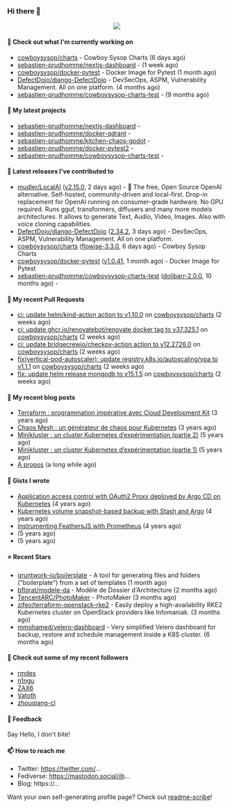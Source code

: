 ### Hi there 👋

<p align="center"><img src="https://github-readme-stats.vercel.app/api?username=sebastien-prudhomme&show_icons=true&locale=en"/></p>

#### 👷 Check out what I'm currently working on

- [cowboysysop/charts](https://github.com/cowboysysop/charts) - Cowboy Sysop Charts (6 days ago)
- [sebastien-prudhomme/nextjs-dashboard](https://github.com/sebastien-prudhomme/nextjs-dashboard) -  (1 week ago)
- [cowboysysop/docker-pytest](https://github.com/cowboysysop/docker-pytest) - Docker Image for Pytest (1 month ago)
- [DefectDojo/django-DefectDojo](https://github.com/DefectDojo/django-DefectDojo) -  DevSecOps, ASPM, Vulnerability Management. All on one platform. (4 months ago)
- [sebastien-prudhomme/cowboysysop-charts-test](https://github.com/sebastien-prudhomme/cowboysysop-charts-test) -  (9 months ago)

#### 🌱 My latest projects

- [sebastien-prudhomme/nextjs-dashboard](https://github.com/sebastien-prudhomme/nextjs-dashboard) - 
- [sebastien-prudhomme/docker-qdrant](https://github.com/sebastien-prudhomme/docker-qdrant) - 
- [sebastien-prudhomme/kitchen-chaos-godot](https://github.com/sebastien-prudhomme/kitchen-chaos-godot) - 
- [sebastien-prudhomme/docker-pytest2](https://github.com/sebastien-prudhomme/docker-pytest2) - 
- [sebastien-prudhomme/cowboysysop-charts-test](https://github.com/sebastien-prudhomme/cowboysysop-charts-test) - 

#### 🔭 Latest releases I've contributed to

- [mudler/LocalAI](https://github.com/mudler/LocalAI) ([v2.15.0](https://github.com/mudler/LocalAI/releases/tag/v2.15.0), 2 days ago) - :robot: The free, Open Source OpenAI alternative. Self-hosted, community-driven and local-first. Drop-in replacement for OpenAI running on consumer-grade hardware. No GPU required. Runs gguf, transformers, diffusers and many more models architectures. It allows to generate Text, Audio, Video, Images. Also with voice cloning capabilities.
- [DefectDojo/django-DefectDojo](https://github.com/DefectDojo/django-DefectDojo) ([2.34.2](https://github.com/DefectDojo/django-DefectDojo/releases/tag/2.34.2), 3 days ago) -  DevSecOps, ASPM, Vulnerability Management. All on one platform.
- [cowboysysop/charts](https://github.com/cowboysysop/charts) ([flowise-3.3.0](https://github.com/cowboysysop/charts/releases/tag/flowise-3.3.0), 6 days ago) - Cowboy Sysop Charts
- [cowboysysop/docker-pytest](https://github.com/cowboysysop/docker-pytest) ([v1.0.41](https://github.com/cowboysysop/docker-pytest/releases/tag/v1.0.41), 1 month ago) - Docker Image for Pytest
- [sebastien-prudhomme/cowboysysop-charts-test](https://github.com/sebastien-prudhomme/cowboysysop-charts-test) ([dolibarr-2.0.0](https://github.com/sebastien-prudhomme/cowboysysop-charts-test/releases/tag/dolibarr-2.0.0), 10 months ago) - 

#### 🔨 My recent Pull Requests

- [ci: update helm/kind-action action to v1.10.0](https://github.com/cowboysysop/charts/pull/654) on [cowboysysop/charts](https://github.com/cowboysysop/charts) (2 weeks ago)
- [ci: update ghcr.io/renovatebot/renovate docker tag to v37.325.1](https://github.com/cowboysysop/charts/pull/653) on [cowboysysop/charts](https://github.com/cowboysysop/charts) (2 weeks ago)
- [ci: update bridgecrewio/checkov-action action to v12.2726.0](https://github.com/cowboysysop/charts/pull/652) on [cowboysysop/charts](https://github.com/cowboysysop/charts) (2 weeks ago)
- [fix(vertical-pod-autoscaler): update registry.k8s.io/autoscaling/vpa to v1.1.1](https://github.com/cowboysysop/charts/pull/651) on [cowboysysop/charts](https://github.com/cowboysysop/charts) (2 weeks ago)
- [fix: update helm release mongodb to v15.1.5](https://github.com/cowboysysop/charts/pull/650) on [cowboysysop/charts](https://github.com/cowboysysop/charts) (2 weeks ago)

#### 📜 My recent blog posts

- [Terraform : programmation impérative avec Cloud Development Kit](https://www.cowboysysop.com/post/terraform-programmation-imperative-avec-cloud-development-kit/) (3 years ago)
- [Chaos Mesh : un générateur de chaos pour Kubernetes](https://www.cowboysysop.com/post/chaos-mesh-un-generateur-de-chaos-pour-kubernetes/) (3 years ago)
- [Minikluster : un cluster Kubernetes d’expérimentation (partie 2)](https://www.cowboysysop.com/post/minikluster-un-cluster-kubernetes-d-experimentation-partie-2/) (5 years ago)
- [Minikluster : un cluster Kubernetes d’expérimentation (partie 1)](https://www.cowboysysop.com/post/minikluster-un-cluster-kubernetes-d-experimentation-partie-1/) (5 years ago)
- [À propos](https://www.cowboysysop.com/page/a-propos/) (a long while ago)

#### 📓 Gists I wrote

- [Application access control with OAuth2 Proxy deployed by Argo CD on Kubernetes](https://gist.github.com/c90af146c465305087d5f5a55990ca71) (4 years ago)
- [Kubernetes volume snapshot-based backup with Stash and Argo](https://gist.github.com/c53e870dc6b4987fefa4c36ea9f1187c) (4 years ago)
- [Instrumenting FeathersJS with Prometheus](https://gist.github.com/93ab307c8c03a9c5fdb1ff728f413855) (4 years ago)
- [](https://gist.github.com/9827398f4f792569e56351ac56e80b80) (5 years ago)
- [](https://gist.github.com/064f0ea019c9ff37b71ebc023c0a0c6b) (5 years ago)

#### ⭐ Recent Stars

- [gruntwork-io/boilerplate](https://github.com/gruntwork-io/boilerplate) - A tool for generating files and folders (&#34;boilerplate&#34;) from a set of templates (1 month ago)
- [bflorat/modele-da](https://github.com/bflorat/modele-da) - Modèle de Dossier d&#39;Architecture (2 months ago)
- [TencentARC/PhotoMaker](https://github.com/TencentARC/PhotoMaker) - PhotoMaker (3 months ago)
- [zifeo/terraform-openstack-rke2](https://github.com/zifeo/terraform-openstack-rke2) - Easily deploy a high-availability RKE2 Kubernetes cluster on OpenStack providers like Infomaniak. (3 months ago)
- [mmohamed/velero-dashboard](https://github.com/mmohamed/velero-dashboard) - Very simplified Velero dashboard for backup, restore and schedule management inside a K8S cluster. (6 months ago)

#### 👯 Check out some of my recent followers

- [rmdes](https://github.com/rmdes)
- [n1ngu](https://github.com/n1ngu)
- [ZAX6](https://github.com/ZAX6)
- [Vatoth](https://github.com/Vatoth)
- [zhouqiang-cl](https://github.com/zhouqiang-cl)

#### 💬 Feedback

Say Hello, I don't bite!

#### 📫 How to reach me

- Twitter: https://twitter.com/...
- Fediverse: https://mastodon.social/@...
- Blog: https://...

Want your own self-generating profile page? Check out [readme-scribe](https://github.com/muesli/readme-scribe)!
